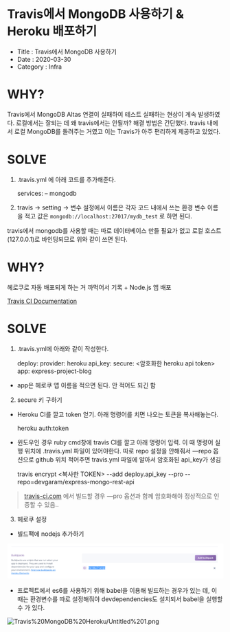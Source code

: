 # Travis에서 MongoDB 사용하기 & Heroku 배포하기

- Title : Travis에서 MongoDB 사용하기
- Date : 2020-03-30
- Category : Infra

# WHY?

Travis에서 MongoDB Altas 연결이 실패하여 테스트 실패하는 현상이 계속 발생하였다. 로컬에서는 잘되는 데 왜 travis에서는 안될까? 해결 방법은 간단했다. travis 내에서 로컬 MongoDB를 돌려주는 거였고 이는 Travis가 아주 편리하게 제공하고 있었다.

# SOLVE

1. .travis.yml 에 아래 코드를 추가해준다.

    services:
      – mongodb

2. travis → setting → 변수 설정에서 이름은 각자 코드 내에서 쓰는 환경 변수 이름을 적고 값은 `mongodb://localhost:27017/mydb_test` 로 하면 된다.

travis에서 mongodb를 사용할 때는 따로 데이터베이스 만들 필요가 없고 로컬 호스트(127.0.0.1)로 바인딩되므로 위와 같이 쓰면 된다.

# WHY?

헤로쿠로 자동 배포되게 하는 거 까먹어서 기록 + Node.js 앱 배포

[Travis CI Documentation](https://docs.travis-ci.com/user/deployment/heroku/)

# SOLVE

1. .travis.yml에 아래와 같이 작성한다.

    deploy:
      provider: heroku
      api_key:
        secure: <암호화한 heroku api token>
      app: express-project-blog

- app은 헤로쿠 앱 이름을 적으면 된다. 안 적어도 되긴 함

2. secure 키 구하기

- Heroku CI를 깔고 token 얻기. 아래 명령어를 치면 나오는 토큰을 복사해놓는다.

    heroku auth:token

- 윈도우인 경우 ruby cmd창에 travis CI를 깔고 아래 명령어 입력. 이 때 명령어 실행 위치에 .travis.yml 파일이 있어야한다. 따로 repo 설정을 안해줘서 —repo 옵션으로 github 위치 적어주면 travis.yml 파일에 알아서 암호화된 api_key가 생김

    travis encrypt <복사한 TOKEN> --add deploy.api_key --pro --repo=devgaram/express-mongo-rest-api

> [travis-ci.com](http://travis-ci.com/) 에서 빌드할 경우 —pro 옵션과 함께 암호화해야 정상적으로 인증할 수 있음..

3. 헤로쿠 설정

- 빌드팩에 nodejs 추가하기

![Travis%20MongoDB%20Heroku/Untitled.png](https://raw.githubusercontent.com/devgaram/TIL/master/Infra/images/2020-03-30-img/Untitled.png)

- 프로젝트에서 es6를 사용하기 위해 babel을 이용해 빌드하는 경우가 있는 데, 이 때는 환경변수를 따로 설정해줘야 devdependencies도 설치되서 babel을 실행할 수 가 있다.

![Travis%20MongoDB%20Heroku/Untitled%201.png](Travis%20MongoDB%20Heroku/Untitled%201.png)